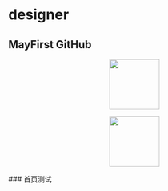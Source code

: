 # designer
## MayFirst GitHub 

<p align="center">
  <a href="https://vuetifyjs.com" target="_blank">
    <img width="100"src="https://cdn.vuetifyjs.com/images/logos/logo.svg">
  </a>
</p>

<p align="center">
  <a href="https://vuetifyjs.com" target="_blank">
    <img width="100"src="https://cdn.nlark.com/yuque/0/2019/png/321119/1556335628409-3558b1d3-6ab3-49f2-9a41-739d39c1fd1e.png">
  </a>
</p>
### 首页测试